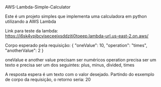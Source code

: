 AWS-Lambda-Simple-Calculator

Este é um projeto simples que implementa uma calculadora em python utilizando a AWS Lambda

Link para teste da lambda: https://i6sk4vpjbcviseceejxsddzjti0toeep.lambda-url.us-east-2.on.aws/

Corpo esperado pela requisição:
{
    "oneValue": 10,
    "operation": "times",
    "anotherValue": 2
}

oneValue e another value precisam ser numéricos
operation precisa ser um texto e precisa ser um dos seguintes: plus, minus, divided, times

A resposta espera é um texto com o valor desejado. Partindo do esxemplo de corpo da requisição, o retorno seria: 20
